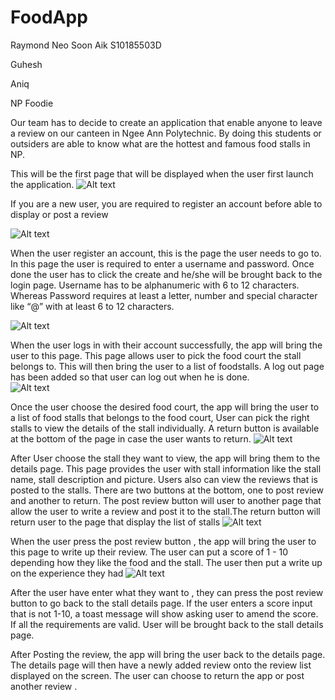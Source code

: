 # FoodApp

Raymond Neo Soon Aik S10185503D

Guhesh

Aniq

NP Foodie

Our team has to decide to create an application that enable anyone to leave a review on our canteen in Ngee Ann Polytechnic. By doing this students or outsiders are able to know what are the hottest and famous food stalls in NP.


This will be the first page that will be displayed when the user first launch the application.
![Alt text](relative/path/to/img.jpg?raw=true "Title")
			









If you are a new user, you are required to register an account before able to display or post a review

![Alt text](relative/path/to/img.jpg?raw=true "Title")
















When the user register an account, this is the page the user needs to go to. In this page the user is required to enter a username and password. Once done the user has to click the create and he/she will be brought back to the login page. Username has to be alphanumeric with 6 to 12 characters. Whereas Password requires at least a letter, number and special character like “@”  with at least  6 to 12 characters.    

![Alt text](relative/path/to/img.jpg?raw=true "Title")










  When the user logs in with their account successfully, the app will bring the user to this page. This page allows user to pick the food court the stall belongs to. This will then bring the user to a list of foodstalls. A log out page has been added so that user can log out when he is done.            
 ![Alt text](relative/path/to/img.jpg?raw=true "Title")

Once the user choose the desired food court, the app will bring the user to a list of food stalls that belongs to the food court, User can pick the right stalls to view the details of the stall individually. A return button is available at the bottom of the page in case the user wants to return.
![Alt text](relative/path/to/img.jpg?raw=true "Title")















After User choose the stall they want to view, the app will bring them to the details page. This page provides the user with stall information like the stall name, stall description and picture.
Users also can view the reviews that is posted to the stalls. There are two buttons at the bottom, one to post review and another to return. The post review button will user to another page that allow the user to write a review and post it to the stall.The return button will return user to the page that display the list of stalls
![Alt text](relative/path/to/img.jpg?raw=true "Title")









When the user press the post review button , the app will bring the user to this page to write up their review. The user can put a score of 1 - 10 depending how they like the food and the stall. The user then put a write up on the experience they had
![Alt text](relative/path/to/img.jpg?raw=true "Title")


















After the user have enter what they want to , they can press the post review button to go back to the stall details page. If the user enters a score input that is not 1-10, a toast message will show asking user to amend the score. If all the requirements are valid. User will be brought back to the stall details page.
















After Posting the review, the app will bring the user back to the details page. The details page will then have a newly added review onto the review list displayed on the screen. The user can choose to return the app or post another review .

